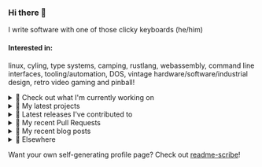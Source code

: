 ### Hi there 👋

I write software with one of those clicky keyboards (he/him)

#### Interested in:
linux, cyling, type systems, camping, rustlang, webassembly, command line interfaces, tooling/automation, DOS, vintage hardware/software/industrial design, retro video gaming and pinball!
<details><summary>👀 Check out what I'm currently working on</summary><br />

- [MetaMask/action-npm-publish](https://github.com/MetaMask/action-npm-publish) - GitHub Action to publish to NPM (today)
- [MetaMask/ppom-validator](https://github.com/MetaMask/ppom-validator) - Transaction validation using blockaid&#39;s PPOM (6 months ago)
- [rickycodes/www](https://github.com/rickycodes/www) - my website built using Rust (stdweb) → .wasm (also: dat://ricky.codes) (8 months ago)
- [MetaMask/metamask-module-template](https://github.com/MetaMask/metamask-module-template) - A simple template repository for starting new modules in the latest MetaMask fashion. (11 months ago)
- [MetaMask/KeyringController](https://github.com/MetaMask/KeyringController) - A module for managing groups of Ethereum accounts and using them. (11 months ago)
</details>

<details><summary>🌱 My latest projects</summary><br />

- [rickycodes/misterfpga_font_randomizer](https://github.com/rickycodes/misterfpga_font_randomizer) - randomise the font setting for MiSTer FPGA
- [rickycodes/win98config](https://github.com/rickycodes/win98config) - Example multi-boot setup for window98
- [rickycodes/kitties](https://github.com/rickycodes/kitties) - micro site to browse CryptoKitties
- [rickycodes/pve-no-subscription](https://github.com/rickycodes/pve-no-subscription) - Proxmox VE No-Subscription Removal
- [rickycodes/ftse-rs](https://github.com/rickycodes/ftse-rs) - scrape and filter hl.co.uk market summaries
</details>

<details><summary>🔭 Latest releases I've contributed to</summary><br />

- [MetaMask/action-npm-publish](https://github.com/MetaMask/action-npm-publish) ([v5.1.0](https://github.com/MetaMask/action-npm-publish/releases/tag/v5.1.0), today) - GitHub Action to publish to NPM
- [MetaMask/core](https://github.com/MetaMask/core) ([v150.0.0](https://github.com/MetaMask/core/releases/tag/v150.0.0), today) - This monorepo is a collection of packages used across multiple MetaMask clients
- [MetaMask/metamask-mobile](https://github.com/MetaMask/metamask-mobile) ([v7.21.0](https://github.com/MetaMask/metamask-mobile/releases/tag/v7.21.0), 4 days ago) - Mobile web browser providing access to websites that use the Ethereum blockchain
- [MetaMask/ppom-validator](https://github.com/MetaMask/ppom-validator) ([v0.30.0](https://github.com/MetaMask/ppom-validator/releases/tag/v0.30.0), 1 week ago) - Transaction validation using blockaid&#39;s PPOM
- [MetaMask/KeyringController](https://github.com/MetaMask/KeyringController) ([v17.0.1](https://github.com/MetaMask/KeyringController/releases/tag/v17.0.1), 3 months ago) - A module for managing groups of Ethereum accounts and using them.
</details>

<details><summary>🔨 My recent Pull Requests</summary><br />

- [remove default channel](https://github.com/MetaMask/action-npm-publish/pull/73) on [MetaMask/action-npm-publish](https://github.com/MetaMask/action-npm-publish) (1 day ago)
- [Improve Dry Run Output](https://github.com/MetaMask/action-npm-publish/pull/64) on [MetaMask/action-npm-publish](https://github.com/MetaMask/action-npm-publish) (1 month ago)
- [Disallow publishing packages with version 0.0.0](https://github.com/MetaMask/action-npm-publish/pull/63) on [MetaMask/action-npm-publish](https://github.com/MetaMask/action-npm-publish) (1 month ago)
- [Disallow publishing packages with version 0.0.0](https://github.com/MetaMask/action-npm-publish/pull/61) on [MetaMask/action-npm-publish](https://github.com/MetaMask/action-npm-publish) (2 months ago)
- [Ping `metamask-npm-publishers` properly](https://github.com/MetaMask/ppom-validator/pull/75) on [MetaMask/ppom-validator](https://github.com/MetaMask/ppom-validator) (6 months ago)
</details>

<details><summary>📜 My recent blog posts</summary><br />

- [Publishing my Website to the peer-to-peer Web](//ricky.codes/blog/posts/publishing-to-the-peer-to-peer-web/) (5 years ago)
</details>

<details><summary>🔗 Elsewhere</summary><br />

- Web: https://ricky.codes
- Twitter: https://twitter.com/rickycodes
- Blog: https://ricky.codes/blog
</details>

Want your own self-generating profile page? Check out [readme-scribe](https://github.com/muesli/readme-scribe)!

